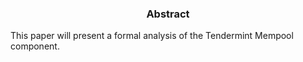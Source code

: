 <div align='center'> 
	<h3>Abstract</h3>
</div>

This paper will present a formal analysis of the Tendermint Mempool component.

<!--stackedit_data:
eyJoaXN0b3J5IjpbLTE1NjM3NTc5ODgsNDgxMzE5NTk3LDcyNT
I1MDQ1OSwtMTAzODc3MzIzNywtMTM5NjM0MTk0LDE2OTkzNDk0
ODJdfQ==
-->